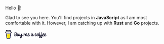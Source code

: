 Hello :wave:! <br>

Glad to see you here. You'll find projects in **JavaScript** as I am most comfortable with it. However, I am catching up with **Rust** and **Go** projects.

<a href="https://www.buymeacoffee.com/sanket143">
<img width="130" src="buymeacoffee.png">
</a>
